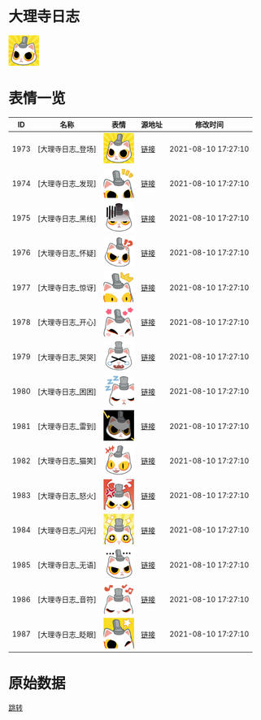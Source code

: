 # 大理寺日志

<img src="./cover.png" height="60" alt="cover" />

# 表情一览

|ID|名称|表情|源地址|修改时间|
|----|----|----|----|----|
|1973|[大理寺日志_登场]|<img src="./pic/001973_%5B大理寺日志_登场%5D.png" height="60" alt="登场"/>|[链接](http://i0.hdslb.com/bfs/emote/476223b044bfb84d74832e1a0635f56626833cb5.png)|2021-08-10 17:27:10|
|1974|[大理寺日志_发现]|<img src="./pic/001974_%5B大理寺日志_发现%5D.png" height="60" alt="发现"/>|[链接](http://i0.hdslb.com/bfs/emote/7a39c10e67f9883e0866d60b64e763e66cd79407.png)|2021-08-10 17:27:10|
|1975|[大理寺日志_黑线]|<img src="./pic/001975_%5B大理寺日志_黑线%5D.png" height="60" alt="黑线"/>|[链接](http://i0.hdslb.com/bfs/emote/475590034e5eca515a9ac026996030c91edc3d38.png)|2021-08-10 17:27:10|
|1976|[大理寺日志_怀疑]|<img src="./pic/001976_%5B大理寺日志_怀疑%5D.png" height="60" alt="怀疑"/>|[链接](http://i0.hdslb.com/bfs/emote/cd90888ceb9798d290f0845e6312f9147058152b.png)|2021-08-10 17:27:10|
|1977|[大理寺日志_惊讶]|<img src="./pic/001977_%5B大理寺日志_惊讶%5D.png" height="60" alt="惊讶"/>|[链接](http://i0.hdslb.com/bfs/emote/6c50f118bac4f04b90431df83f4146a8ba3714f0.png)|2021-08-10 17:27:10|
|1978|[大理寺日志_开心]|<img src="./pic/001978_%5B大理寺日志_开心%5D.png" height="60" alt="开心"/>|[链接](http://i0.hdslb.com/bfs/emote/c2fd2f2cb080f17175aeca924e80740673e0d9fd.png)|2021-08-10 17:27:10|
|1979|[大理寺日志_哭哭]|<img src="./pic/001979_%5B大理寺日志_哭哭%5D.png" height="60" alt="哭哭"/>|[链接](http://i0.hdslb.com/bfs/emote/152c103773d38a0194d337e60bbb78b04afb2aa0.png)|2021-08-10 17:27:10|
|1980|[大理寺日志_困困]|<img src="./pic/001980_%5B大理寺日志_困困%5D.png" height="60" alt="困困"/>|[链接](http://i0.hdslb.com/bfs/emote/8b72d8b19c10e3f03fa0eb10c7fe1ac4d0eddaad.png)|2021-08-10 17:27:10|
|1981|[大理寺日志_雷到]|<img src="./pic/001981_%5B大理寺日志_雷到%5D.png" height="60" alt="雷到"/>|[链接](http://i0.hdslb.com/bfs/emote/01ad2b573585188bf35c83dbc23037badb92e032.png)|2021-08-10 17:27:10|
|1982|[大理寺日志_猫笑]|<img src="./pic/001982_%5B大理寺日志_猫笑%5D.png" height="60" alt="猫笑"/>|[链接](http://i0.hdslb.com/bfs/emote/55cb03ea869d9caa6004c8ed8ba3398d505ce256.png)|2021-08-10 17:27:10|
|1983|[大理寺日志_怒火]|<img src="./pic/001983_%5B大理寺日志_怒火%5D.png" height="60" alt="怒火"/>|[链接](http://i0.hdslb.com/bfs/emote/6d8f7bd571d3d0b844b5bea7e3beed4db1b0bd91.png)|2021-08-10 17:27:10|
|1984|[大理寺日志_闪光]|<img src="./pic/001984_%5B大理寺日志_闪光%5D.png" height="60" alt="闪光"/>|[链接](http://i0.hdslb.com/bfs/emote/6acfd2ff0e81be2408a5e28429b442b1ebf92750.png)|2021-08-10 17:27:10|
|1985|[大理寺日志_无语]|<img src="./pic/001985_%5B大理寺日志_无语%5D.png" height="60" alt="无语"/>|[链接](http://i0.hdslb.com/bfs/emote/c52f91437b0cbba51f4ad580fe2923d804f8db8b.png)|2021-08-10 17:27:10|
|1986|[大理寺日志_音符]|<img src="./pic/001986_%5B大理寺日志_音符%5D.png" height="60" alt="音符"/>|[链接](http://i0.hdslb.com/bfs/emote/441838855822b76687df61756436ff74da5c0542.png)|2021-08-10 17:27:10|
|1987|[大理寺日志_眨眼]|<img src="./pic/001987_%5B大理寺日志_眨眼%5D.png" height="60" alt="眨眼"/>|[链接](http://i0.hdslb.com/bfs/emote/912f5095161d391d1692d73dac47357a6b4f05d5.png)|2021-08-10 17:27:10|

# 原始数据

[跳转](./raw.json)

